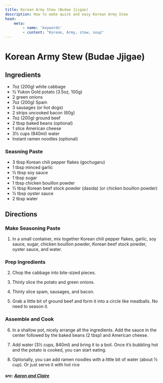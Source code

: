 ```yaml
---
title: Korean Army Stew (Budae Jjigae)
description: How to make quick and easy Korean Army Stew
head:
    meta:
        - name: 'keywords'
        - content: "Korean, Army, stew, soup"
---
```


# Korean Army Stew (Budae Jjigae)
## Ingredients
- 7oz (200g) white cabbage
- &frac12; Yukon Gold potato (3.5oz, 100g)
- 2 green onions
- 7oz (200g) Spam
- 3 sausages (or hot dogs)
- 2 strips uncooked bacon (60g)
- 7oz (200g) ground beef
- 2 tbsp baked beans (optional)
- 1 slice American cheese
- 3&frac12; cups (840ml) water
- Instant ramen noodles (optional)

### Seasning Paste
- 3 tbsp Korean chili pepper flakes (gochugaru)
- 1 tbsp minced garlic
- &frac12; tbsp soy sauce
- 1 tbsp sugar
- 1 tbsp chicken bouillon powder
- &frac12; tbsp Korean beef stock powder (dasida) (or chicken bouillon powder)
- &frac12; tbsp oyster sauce
- 2 tbsp water

## Directions
### Make Seasoning Paste
1. In a small container, mix together Korean chili pepper flakes, garlic, soy sauce, sugar, chicken bouillon powder, Korean beef stock powder, oyster sauce, and water.

### Prep Ingredients
2. Chop the cabbage into bite-sized pieces.

3. Thinly slice the potato and green onions.

4. Thinly slice spam, sausages, and bacon.

5. Grab a little bit of ground beef and form it into a circle like meatballs. No need to season it.

### Assemble and Cook
6. In a shallow pot, nicely arrange all the ingredients. Add the sauce in the center followed by the baked beans (2 tbsp) and American cheese.

7. Add water (3&frac12; cups, 840ml) and bring it to a boil. Once it’s bubbling hot and the potato is cooked, you can start eating.

8. Optionally, you can add ramen noodles with a little bit of water (about &frac12; cup). Or just serve it with hot rice

##### src: [Aaron and Claire](https://aaronandclaire.com/7-minute-budae-jjigae-korean-army-base-stew-recipe/)
